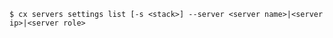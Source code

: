 <!-- usedin: [ _includes/_inlines/Toolbelt/common/servers/servers_usage-1-v1.md] -->

```
$ cx servers settings list [-s <stack>] --server <server name>|<server ip>|<server role>
```
